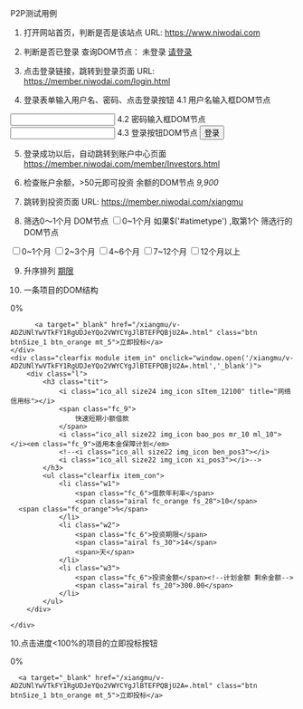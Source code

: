 P2P测试用例

1. 打开网站首页，判断是否是该站点
URL: https://www.niwodai.com

2. 判断是否已登录
查询DOM节点：
未登录
<a href="https://member.niwodai.com/login.html" class="mar_l10 toplogin" title="登录">请登录</a>

3. 点击登录链接，跳转到登录页面
URL: https://member.niwodai.com/login.html

4. 登录表单输入用户名、密码、点击登录按钮
4.1 用户名输入框DOM节点
<input type="text" name="username" id="username" class="input_1 pos_u gray_border wid_258">
4.2 密码输入框DOM节点
<input type="password" name="pwd" id="pwd" class="input_1 pos_p gray_border wid_258">
4.3 登录按钮DOM节点
<input type="button" class="submit wid_310" value="登录" id="userLoginBtn">

5. 登录成功以后，自动跳转到账户中心页面
https://member.niwodai.com/member/Investors.html

6. 检查账户余额，>50元即可投资
余额的DOM节点
<em class="mar_r0 fs_28 fc_3 Numfont" id="accAmount">9,900</em>

7. 跳转到投资页面
URL: https://member.niwodai.com/xiangmu

8. 筛选0～1个月
DOM节点
<label for="a5" class="" id="atimetype"><input class="input" type="checkbox" value="0,1">0~1个月</label>
如果$('#atimetype') ,取第1个
筛选行的DOM节点
<div class="fl line_1">
    <label for="a5" class="cur" id="atimetype"><input class="input" type="checkbox" value="0,1">0~1个月</label>
    <label for="a5" class="" id="atimetype"><input class="input" type="checkbox" value="2,3">2~3个月</label>
    <label for="a6" class="" id="btimetype"><input class="input" type="checkbox" value="4,5,6">4~6个月</label>
    <label for="a7" class="" id="ctimetype"><input class="input" type="checkbox" value="7,8,9,10,11,12">7~12个月</label>
    <label for="a8" class="" id="dtimetype"><input class="input" type="checkbox" value="-2">12个月以上</label>
</div>

9. 升序排列
<a href="javascript:;" id="deadline" class="down">期限<i></i></a>

10. 一条项目的DOM结构
<div class="mb_10 item_out">
    <div class="add_bor item_pos_box">
        <span class="b_jingdu b_jd0">
        0%</span>
        
          <a target="_blank" href="/xiangmu/v-ADZUNlYwVTkFY1RgUDJeYQo2VWYCYgJlBTEFPQBjU2A=.html" class="btn btnSize_1 btn_orange mt_5">立即投标</a>
    </div>
    <div class="clearfix module item_in" onclick="window.open('/xiangmu/v-ADZUNlYwVTkFY1RgUDJeYQo2VWYCYgJlBTEFPQBjU2A=.html','_blank')">
        <div class="l">
            <h3 class="tit">
                <i class="ico_all size24 img_icon sItem_12100" title="网络信用标"></i>
                <span class="fc_9">
                    快速短期小额借款
                </span>
                <i class="ico_all size22 img_icon bao_pos mr_10 ml_10"></i><em class="fc_9">适用本金保障计划</em>
                <!--<i class="ico_all size22 img_icon ben_pos3"></i>
                <i class="ico_all size22 img_icon xi_pos3"></i>-->
            </h3>
            <ul class="clearfix item_con">
                <li class="w1">
                    <span class="fc_6">借款年利率</span>
                    <span class="airal fc_orange fs_28">10</span>
      <span class="fc_orange">%</span>                       
                </li>
                <li class="w2">
                    <span class="fc_6">投资期限</span>
                    <span class="airal fs_30">14</span>
                    <span>天</span>
                </li>
                <li class="w3">
                    <span class="fc_6">投资金额</span><!--计划金额 剩余金额-->
                    <span class="airal fs_20">300.00</span>
                </li>
            </ul>
        </div>
        
    </div>
</div>

10.点击进度<100%的项目的立即投标按钮
<div class="add_bor item_pos_box">
    <span class="b_jingdu b_jd0">
    0%</span>
    
      <a target="_blank" href="/xiangmu/v-ADZUNlYwVTkFY1RgUDJeYQo2VWYCYgJlBTEFPQBjU2A=.html" class="btn btnSize_1 btn_orange mt_5">立即投标</a>
</div>